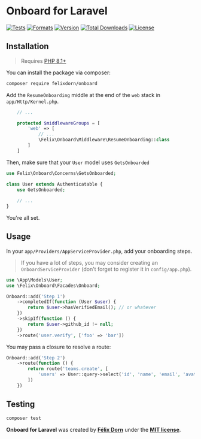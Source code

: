 # Onboard for Laravel

[![Tests](https://github.com/felixdorn/onboard/actions/workflows/tests.yml/badge.svg?branch=main)](https://github.com/felixdorn/onboard/actions/workflows/tests.yml)
[![Formats](https://github.com/felixdorn/onboard/actions/workflows/formats.yml/badge.svg?branch=main)](https://github.com/felixdorn/onboard/actions/workflows/formats.yml)
[![Version](https://poser.pugx.org/felixdorn/onboard/version)](//packagist.org/packages/felixdorn/onboard)
[![Total Downloads](https://poser.pugx.org/felixdorn/onboard/downloads)](//packagist.org/packages/felixdorn/onboard)
[![License](https://poser.pugx.org/felixdorn/onboard/license)](//packagist.org/packages/felixdorn/onboard)

## Installation

> Requires [PHP 8.1+](https://php.net/releases)

You can install the package via composer:

```bash
composer require felixdorn/onboard
```

Add the `ResumeOnboarding` middle at the end of the `web` stack in `app/Http/Kernel.php`.

```php
    // ...

    protected $middlewareGroups = [
        'web' => [
            // ...
            \Felix\Onboard\Middleware\ResumeOnboarding::class
        ]   
    ]
```

Then, make sure that your `User` model uses `GetsOnboarded`

```php
use Felix\Onboard\Concerns\GetsOnboarded;

class User extends Authenticatable {
    use GetsOnboarded;
    
    // ...
}
```

You're all set.

## Usage

In your `app/Providers/AppServiceProvider.php`, add your onboarding steps.

> If you have a lot of steps, you may consider creating an `OnboardServiceProvider` (don't forget to register it in `config/app.php`).

```php
use \App\Models\User;
use \Felix\Onboard\Facades\Onboard;

Onboard::add('Step 1')
    ->completedIf(function (User $user) {
        return $user->hasVerifiedEmail(); // or whatever    
    })
    ->skipIf(function () {
        return $user->github_id != null;
    })
    ->route('user.verify', ['foo' => 'bar'])
```

You may pass a closure to resolve a route:
```php
Onboard::add('Step 2')
    ->route(function () {
        return route('teams.create', [
            'users' => User::query->select('id', 'name', 'email', 'avatar')->get()
        ])  
    })
```

## Testing

```bash
composer test
```

**Onboard for Laravel** was created by **[Félix Dorn](https://twitter.com/afelixdorn)** under
the **[MIT license](https://opensource.org/licenses/MIT)**.
